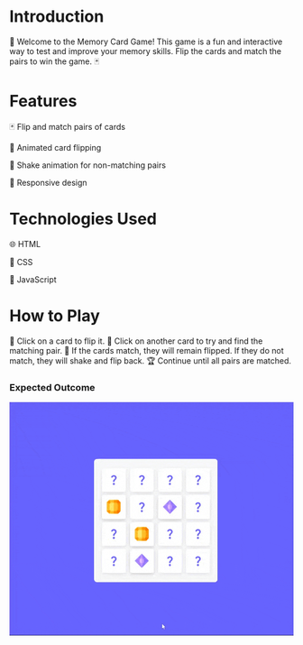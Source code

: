 # Introduction

🎉 Welcome to the Memory Card Game! This game is a fun and interactive way to test and improve your memory skills. Flip the cards and match the pairs to win the game. 🃏

# Features

🃏 Flip and match pairs of cards

🎨 Animated card flipping

🚫 Shake animation for non-matching pairs

📱 Responsive design

# Technologies Used

🌐 HTML

🎨 CSS

📝 JavaScript

# How to Play
🎈 Click on a card to flip it.
🎈 Click on another card to try and find the matching pair.
🎉 If the cards match, they will remain flipped. If they do not match, they will shake and flip back.
🏆 Continue until all pairs are matched.

### Expected Outcome 

![Project Snapshot](./Memory%20Card%20Game%20Images/Memory%20Card%20Game%20Images/chrome-capture-2024-6-6.gif)